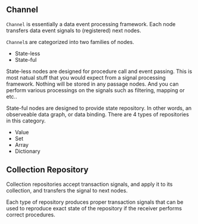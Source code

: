 



Channel
-------

`Channel` is essentially a data event processing framework.
Each node transfers data event signals to (registered) next 
nodes.

`Channel`s are categorized into two families of nodes.

-	State-less
-	State-ful

State-less nodes are designed for procedure call and event 
passing. This is most natual stuff that you would expect from
a signal processing framework. Nothing will be stored in any
passage nodes. And you can perform various processings on the
signals such as filtering, mapping or etc..

State-ful nodes are designed to provide state repository. In
other words, an observeable data graph, or data binding.
There are 4 types of repositories in this category.

-	Value
-	Set
-	Array
-	Dictionary








Collection Repository
---------------------

Collection repositories accept transaction signals, and apply
it to its collection, and transfers the signal to next nodes.

Each type of repository produces proper transaction signals that
can be used to reproduce exact state of the repository if the 
receiver performs correct procedures.